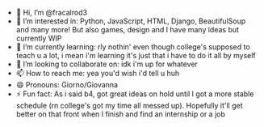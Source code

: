 - 👋 Hi, I’m @fracalrod3
- 👀 I’m interested in: Python, JavaScript, HTML, Django, BeautifulSoup and many more! But also games, design and I have many ideas but currently WIP
- 🌱 I’m currently learning: rly nothin' even though college's supposed to teach u a lot, i mean i'm learning it's just that i have to do it all by myself
- 💞️ I’m looking to collaborate on: idk i'm up for whatever
- 📫 How to reach me: yea you'd wish i'd tell u huh
- 😄 Pronouns: Giorno/Giovanna
- ⚡ Fun fact: As i said b4, got great ideas on hold until I got a more stable schedule (rn college's got my time all messed up). Hopefully it'll get better on that front when I finish and find an internship or a job

<!---
fracalrod3/fracalrod3 is a ✨ special ✨ repository because its `README.md` (this file) appears on your GitHub profile.
You can click the Preview link to take a look at your changes.
--->
